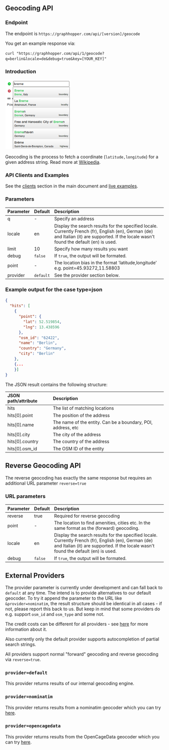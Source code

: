 ## Geocoding API

### Endpoint

The endpoint is `https://graphhopper.com/api/[version]/geocode`

You get an example response via:

`curl "https://graphhopper.com/api/1/geocode?q=berlin&locale=de&debug=true&key=[YOUR_KEY]"`

### Introduction

![Geocoding Example](./img/geocoding-example.png)

Geocoding is the process to fetch a coordinate (`latitude,longitude`) for a given
address string. Read more at [Wikipedia](http://en.wikipedia.org/wiki/Geocoding).

### API Clients and Examples

See the [clients](./index.md#api-clients-and-examples) section in the main document and [live examples](https://graphhopper.com/api/1/examples/#matrix).

### Parameters

Parameter   | Default   | Description
:-----------|:----------|:-----------
q           | -         | Specify an address
locale      | en        | Display the search results for the specified locale. Currently French (fr), English (en), German (de) and Italian (it) are supported. If the locale wasn't found the default (en) is used.
limit       | 10        | Specify how many results you want
debug       | `false`   | If `true`, the output will be formated.
point       | -         | The location bias in the format 'latitude,longitude' e.g. point=45.93272,11.58803
provider    | `default` | See the provider section below.

### Example output for the case type=json

```json
{
  "hits": [
    {
      "point": {
        "lat": 52.519854,
        "lng": 13.438596
      },      
      "osm_id": "62422",
      "name": "Berlin",
      "country": "Germany",
      "city": "Berlin"
    },
    {...
    }]
}
```

The JSON result contains the following structure:

JSON path/attribute | Description
:-------------------|:------------
hits                | The list of matching locations
hits[0].point       | The position of the address
hits[0].name        | The name of the entity. Can be a boundary, POI, address, etc
hits[0].city        | The city of the address
hits[0].country     | The country of the address
hits[0].osm_id      | The OSM ID of the entity

## Reverse Geocoding API

The reverse geocoding has exactly the same response but requires an additional URL parameter `reverse=true`

### URL parameters

Parameter   | Default | Description
:-----------|:--------|:-----------
reverse     | true    | Required for reverse geocoding
point       | -       | The location to find amenities, cities etc. In the same format as the (forward) geocoding.
locale      | en      | Display the search results for the specified locale. Currently French (fr), English (en), German (de) and Italian (it) are supported. If the locale wasn't found the default (en) is used.
debug       | `false` | If `true`, the output will be formated.

## External Providers

The provider parameter is currently under development and can fall back to `default` at any time. 
The intend is to provide alternatives to our default geocoder.
To try it append the parameter to the URL like `&provider=nominatim`, 
the result structure should be identical in all cases - if not, please report this back to us.
But keep in mind that some providers do e.g. support `osm_id` and `osm_type` and some not.

The credit costs can be different for all providers - see [here](./FAQ.md#what-is-one-credit) 
for more information about it. 

Also currently only the default provider supports autocompletion of partial search strings.

All providers support normal "forward" geocoding and reverse geocoding via `reverse=true`.

### `provider=default`

This provider returns results of our internal geocoding engine.

### `provider=nominatim`

This provider returns results from a nominatim geocoder which you can try [here](https://nominatim.openstreetmap.org/).

### `provider=opencagedata`

This provider returns results from the OpenCageData geocoder which you can try [here](https://geocoder.opencagedata.com/).
